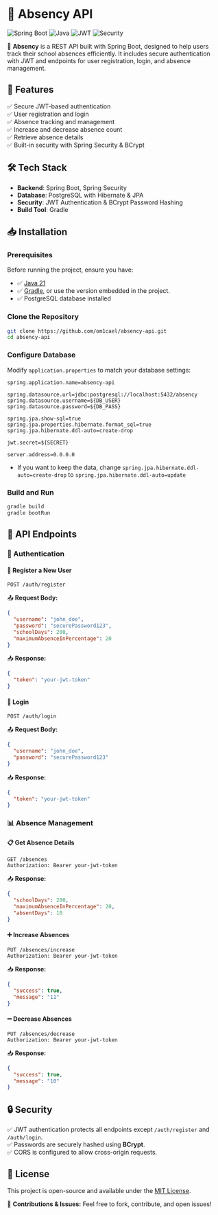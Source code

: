 # 🌟 Absency API

![Spring Boot](https://img.shields.io/badge/Spring%20Boot-green?style=for-the-badge)
![Java](https://img.shields.io/badge/Java-21-blue?style=for-the-badge)
![JWT](https://img.shields.io/badge/JWT-Authentication-orange?style=for-the-badge)
![Security](https://img.shields.io/badge/Security-Enabled-brightgreen?style=for-the-badge)

📌 **Absency** is a REST API built with Spring Boot, designed to help users track their school absences efficiently. It includes secure authentication with JWT and endpoints for user registration, login, and absence management.

## 🚀 Features
✅ Secure JWT-based authentication  
✅ User registration and login  
✅ Absence tracking and management  
✅ Increase and decrease absence count  
✅ Retrieve absence details  
✅ Built-in security with Spring Security & BCrypt  

## 🛠️ Tech Stack
- **Backend**: Spring Boot, Spring Security
- **Database**: PostgreSQL with Hibernate & JPA
- **Security**: JWT Authentication & BCrypt Password Hashing
- **Build Tool**: Gradle

## 📥 Installation
### Prerequisites
Before running the project, ensure you have:
- ✅ [Java 21](https://adoptium.net/)
- ✅ [Gradle](https://gradle.org/install/), or use the version embedded in the project.
- ✅ PostgreSQL database installed

### Clone the Repository
```bash
git clone https://github.com/om1cael/absency-api.git
cd absency-api
```

### Configure Database
Modify `application.properties` to match your database settings:
```properties
spring.application.name=absency-api

spring.datasource.url=jdbc:postgresql://localhost:5432/absency
spring.datasource.username=${DB_USER}
spring.datasource.password=${DB_PASS}

spring.jpa.show-sql=true
spring.jpa.properties.hibernate.format_sql=true
spring.jpa.hibernate.ddl-auto=create-drop

jwt.secret=${SECRET}

server.address=0.0.0.0
```

- If you want to keep the data, change `spring.jpa.hibernate.ddl-auto=create-drop` to `spring.jpa.hibernate.ddl-auto=update` 

### Build and Run
```bash
gradle build
gradle bootRun
```

## 📌 API Endpoints

### 🔐 Authentication
#### 📝 Register a New User
```http
POST /auth/register
```
📤 **Request Body:**
```json
{
  "username": "john_doe",
  "password": "securePassword123",
  "schoolDays": 200,
  "maximumAbsenceInPercentage": 20
}
```
📥 **Response:**
```json
{
  "token": "your-jwt-token"
}
```

#### 🔑 Login
```http
POST /auth/login
```
📤 **Request Body:**
```json
{
  "username": "john_doe",
  "password": "securePassword123"
}
```
📥 **Response:**
```json
{
  "token": "your-jwt-token"
}
```

### 📊 Absence Management
#### 📋 Get Absence Details
```http
GET /absences
Authorization: Bearer your-jwt-token
```
📥 **Response:**
```json
{
  "schoolDays": 200,
  "maximumAbsenceInPercentage": 20,
  "absentDays": 10
}
```

#### ➕ Increase Absences
```http
PUT /absences/increase
Authorization: Bearer your-jwt-token
```
📥 **Response:**
```json
{
  "success": true,
  "message": "11"
}
```

#### ➖ Decrease Absences
```http
PUT /absences/decrease
Authorization: Bearer your-jwt-token
```
📥 **Response:**
```json
{
  "success": true,
  "message": "10"
}
```

## 🔒 Security
✅ JWT authentication protects all endpoints except `/auth/register` and `/auth/login`.  
✅ Passwords are securely hashed using **BCrypt**.  
✅ CORS is configured to allow cross-origin requests.  

## 📜 License
This project is open-source and available under the [MIT License](LICENSE).

📣 **Contributions & Issues:** Feel free to fork, contribute, and open issues!
